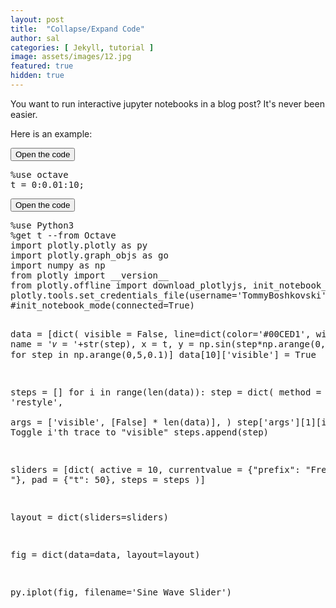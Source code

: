 ```yaml
---
layout: post
title:  "Collapse/Expand Code"
author: sal
categories: [ Jekyll, tutorial ]
image: assets/images/12.jpg
featured: true
hidden: true
---
```

 

 <script type="text/javascript"
    src="https://cdnjs.cloudflare.com/ajax/libs/mathjax/2.7.2/MathJax.js?config=TeX-MML-AM_CHTML">
 </script>
<script type="text/x-thebe-config">
      {
      	requestKernel: true,

        bootstrap: true,
        selector: "pre",
        binderOptions: {
        repo: "agahkarakuzu/sosExample",
        ref: "master"
        },

        kernelOptions: {
    	name: "SOS"
     	},
  
        
      }
    </script>
<script type="text/javascript" src="https://unpkg.com/thebelab@^0.3.0"></script>



You want to run interactive jupyter notebooks in a blog post? It's never been easier. 
 
Here is an example:

<button type="button" class="btn btn-info" data-toggle="collapse" data-target="#demo">Open the code</button>
<div id="demo" class="collapse">
<pre data-executable="true" data-language="octave">
%use octave
t = 0:0.01:10;
</pre>
</div>

<button type="button" class="btn btn-info" data-toggle="collapse" data-target="#demo1">Open the code</button>
<div id="demo1" class="collapse">
<pre data-executable="true" data-language="python">
%use Python3
%get t --from Octave
import plotly.plotly as py
import plotly.graph_objs as go
import numpy as np
from plotly import __version__
from plotly.offline import download_plotlyjs, init_notebook_mode, plot, iplot
plotly.tools.set_credentials_file(username='TommyBoshkovski', api_key='L93ChErVewlTwok2buNM')
#init_notebook_mode(connected=True)

data = [dict(
        visible = False,
        line=dict(color='#00CED1', width=6),
        name = '𝜈 = '+str(step),
        x = t,
        y = np.sin(step*np.arange(0,10,0.01))) for step in np.arange(0,5,0.1)]
data[10]['visible'] = True

steps = []
for i in range(len(data)):
    step = dict(
        method = 'restyle',  
        args = ['visible', [False] * len(data)],
    )
    step['args'][1][i] = True # Toggle i'th trace to "visible"
    steps.append(step)

sliders = [dict(
    active = 10,
    currentvalue = {"prefix": "Frequency: "},
    pad = {"t": 50},
    steps = steps
)]

layout = dict(sliders=sliders)

fig = dict(data=data, layout=layout)

py.iplot(fig, filename='Sine Wave Slider')
</pre>
</div>
